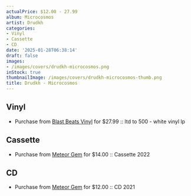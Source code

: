 ```yaml
---
actualPrice: $12.00 - 27.99
album: Microcosmos
artist: Drudkh
categories:
- Vinyl
- Cassette
- CD
date: '2025-01-28T06:38:14'
draft: false
images:
- /images/covers/drudkh-microcosmos.png
inStock: true
thumbnailImage: /images/covers/drudkh-microcosmos-thumb.png
title: Drudkh - Microcosmos
---
```


## Vinyl
* Purchase from [Blast Beats Vinyl](https://blastbeatsvinyl.com/products/drudkh-microcosmics-ltd-to-500-white-vinyl-lp) for $27.99 :: ltd to 500 - white vinyl lp
## Cassette
* Purchase from [Meteor Gem](https://meteor-gem.com/products/drudkh-microcosmos-cassette) for $14.00 :: Cassette 2022
## CD
* Purchase from [Meteor Gem](https://meteor-gem.com/products/drudkh-microcosmos-cd) for $12.00 :: CD 2021
